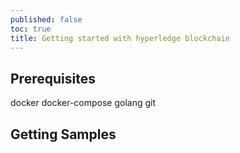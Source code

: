 ```yaml
---
published: false
toc: true
title: Getting started with hyperledge blockchain
---
```

## Prerequisites

docker
docker-compose
golang
git

## Getting Samples

